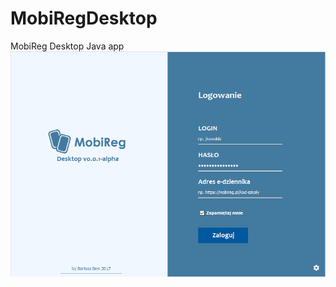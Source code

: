# MobiRegDesktop
MobiReg Desktop Java app
![screenshot](https://raw.githubusercontent.com/bemolxd/MobiRegDesktop/master/loginpage.png)
